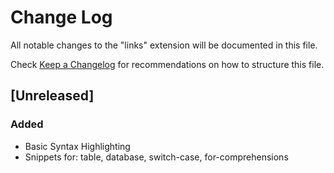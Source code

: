 # Change Log
All notable changes to the "links" extension will be documented in this file.

Check [Keep a Changelog](http://keepachangelog.com/) for recommendations on how to structure this file.

## [Unreleased]
### Added
- Basic Syntax Highlighting
- Snippets for: table, database, switch-case, for-comprehensions
